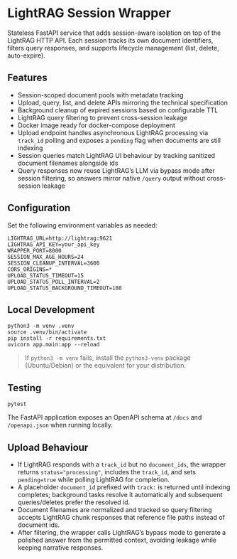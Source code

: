 # LightRAG Session Wrapper

Stateless FastAPI service that adds session-aware isolation on top of the LightRAG HTTP API. Each session tracks its own document identifiers, filters query responses, and supports lifecycle management (list, delete, auto-expire).

## Features
- Session-scoped document pools with metadata tracking
- Upload, query, list, and delete APIs mirroring the technical specification
- Background cleanup of expired sessions based on configurable TTL
- LightRAG query filtering to prevent cross-session leakage
- Docker image ready for docker-compose deployment
- Upload endpoint handles asynchronous LightRAG processing via `track_id` polling and exposes a `pending` flag when documents are still indexing
- Session queries match LightRAG UI behaviour by tracking sanitized document filenames alongside ids
- Query responses now reuse LightRAG’s LLM via bypass mode after session filtering, so answers mirror native `/query` output without cross-session leakage

## Configuration
Set the following environment variables as needed:

```
LIGHTRAG_URL=http://lightrag:9621
LIGHTRAG_API_KEY=your_api_key
WRAPPER_PORT=8000
SESSION_MAX_AGE_HOURS=24
SESSION_CLEANUP_INTERVAL=3600
CORS_ORIGINS=*
UPLOAD_STATUS_TIMEOUT=15
UPLOAD_STATUS_POLL_INTERVAL=2
UPLOAD_STATUS_BACKGROUND_TIMEOUT=180
```

## Local Development
```
python3 -m venv .venv
source .venv/bin/activate
pip install -r requirements.txt
uvicorn app.main:app --reload
```

> If `python3 -m venv` fails, install the `python3-venv` package (Ubuntu/Debian) or the equivalent for your distribution.

## Testing
```
pytest
```

The FastAPI application exposes an OpenAPI schema at `/docs` and `/openapi.json` when running locally.

## Upload Behaviour
- If LightRAG responds with a `track_id` but no `document_ids`, the wrapper returns `status="processing"`, includes the `track_id`, and sets `pending=true` while polling LightRAG for completion.
- A placeholder `document_id` prefixed with `track:` is returned until indexing completes; background tasks resolve it automatically and subsequent queries/deletes prefer the resolved id.
- Document filenames are normalized and tracked so query filtering accepts LightRAG chunk responses that reference file paths instead of document ids.
- After filtering, the wrapper calls LightRAG’s bypass mode to generate a polished answer from the permitted context, avoiding leakage while keeping narrative responses.
